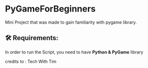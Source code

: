 # PyGameForBeginners
Mini Project that was made to gain familiarity with pygame library.<br />

## 🛠️ Requirements:
In order to run the Script, you need to have **Python & PyGame** library 

credits to : Tech With Tim
